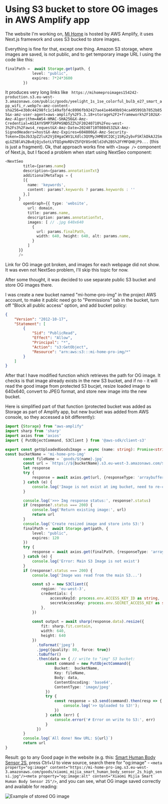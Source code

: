 # Using S3 bucket to store OG images in AWS Amplify app

The website I'm working on, [Mi Home](https://www.mi-home.pro) is hosted by AWS Amplify, it uses Next.js framework and uses S3 bucked to store images. 

Everything is fine for that, except one thing. Amazon S3 storage, where images are saved, is not public, and to get temporary image URL I using the code like this:
```typescript
finalPath =  await Storage.get(path, {
            level: "public",
            expires: 7*24*3600
        })
```
It produces very long links like ` https://mihomeproimages154242-production.s3.eu-west-3.amazonaws.com/public/goods/yeelight_1s_1se_colorful_bulb_e27_smart_app_wifi_r.webp?x-amz-content-sha256=e3b0c44298fc1c149afbf4c8996fb92427ae41e4649b934ca495991b7852b855&x-amz-user-agent=aws-amplify%2F5.3.18+storage%2F2+framework%2F102&X-Amz-Algorithm=AWS4-HMAC-SHA256&X-Amz-Credential=ASIAYV5MP7SRPHSND5ZZ%2F20240710%2Feu-west-3%2Fs3%2Faws4_request&X-Amz-Date=20240710T080453Z&X-Amz-SignedHeaders=host&X-Amz-Expires=604800&X-Amz-Security-Token=IQoJb3JpZ2luX2VjEHgaCWV1LXdlc3QtMyJHMEUCIQCj1SRy2ybvFSKlkDkAJ2SmqLGZ5BlA%2Bv8jQju5otLVTQIgHoRDVZ5FQY8Sn9EldJd%2BS%2FYMFQH8jP9...` (this is just a fragment). Ok, that approach works fine with `<Image />` component of Next.js, but I faced a problem when start using NextSeo component:
```typescript
<NextSeo
        title={params.name}
        description={params.annotationTxt}
        additionalMetaTags = {
        [{
          name: 'keywords',
          content: params?.keywords ? params.keywords : '' 
        },]
      }
        openGraph={{ type: 'website',
          url: domain,
          title: params.name,
          description: params.annotationTxt,
          images: [ // .jpg 640x640
            {
              url: params.finalPath,
              width: 640, height: 640, alt: params.name,
            }
          ]
      }}
      />
```

Link for OG image got broken, and images for each webpage did not show. It was even not NextSeo problem, I'll skip this topic for now. 

After some thought, it was decided to use separate public S3 bucket and store OG images there. 

I was create a new bucket named "mi-home-pro-img" in the project AWS account, to make it public need go to "Permissions" tab in the bucket, turn off "Block all public access" option, and add bucket policy:

```json
{
    "Version": "2012-10-17",
    "Statement": [
        {
            "Sid": "PublicRead",
            "Effect": "Allow",
            "Principal": "*",
            "Action": "s3:GetObject",
            "Resource": "arn:aws:s3:::mi-home-pro-img/*"
        }
    ]
}
```

After that I have modified function which retrieves the path for OG image. It checks is that image already exists in the new S3 bucket, and if no - it will read the good image from protected S3 bucjet, resize loaded image to 640x640, convert to JPEG format, and store new image into the new bucket.

Here is simplified part of that function (protected bucket was added as Storage as part of Amplify app, but new bucket was added from AWS console, so they accessed a bit differently):

```typescript
import {Storage} from "aws-amplify"
import sharp from 'sharp'
import axios from 'axios'
import { PutObjectCommand, S3Client } from '@aws-sdk/client-s3'

export const getUploadedGoodsImage = async (name: string): Promise<string> => {
const bucketName = 'mi-home-pro-img'
        const fileName = `goods/${name}.jpg`
        const url = `https://${bucketName}.s3.eu-west-3.amazonaws.com/${fileName}`
        let response
        try {
            response = await axios.get(url, {responseType: 'arraybuffer'})
        } catch (e) {
            console.log('Image is not exist at img bucket, need to re-create')
        }

        console.log('>>> Img response status:', response?.status)
        if (response?.status === 200) {
            console.log('Return existing image:', url)
            return url
        }
        console.log('Create resized image and store into S3:')
        finalPath =  await Storage.get(path, {
            level: "public",
            expires: 120
        })
        try {
            response = await axios.get(finalPath, {responseType: 'arraybuffer'})
        } catch (e) {
            console.log('Error: Main S3 Image is not exist')
        }
        if (response?.status === 200) {
            console.log('Image was read from the main S3...')

            const s3 = new S3Client({
                region: 'eu-west-3',
                credentials: {
                    accessKeyId: process.env.ACCESS_KEY_ID as string,
                    secretAccessKey: process.env.SECRET_ACCESS_KEY as string,
                },
            })
            
            const output = await sharp(response.data).resize({
                fit: sharp.fit.contain,
                width: 640,
                height: 640
            })
              .toFormat('jpeg')
              .jpeg({quality: 80, force: true})
              .toBuffer()
              .then(data => { // write to "img" S3 bucket:
                  const command = new PutObjectCommand({
                      Bucket:  bucketName,
                      Key: fileName,
                      Body: data,
                      ContentEncoding: 'base64',
                      ContentType: 'image/jpeg'
                  })
                  try {
                      const response = s3.send(command).then(resp => {
                          console.log('>> Uploaded to S3!');
                      })
                  } catch (err) {
                      console.error('# Error on write to S3:', err)
                  }
              })
        }
        console.log(`All done! New URL: ${url}`)
        return url
}
```

Result: go to any Good page in the website (e.g. this: [Smart Human Body Sensor 2S](https://www.mi-home.pro/goods/xiaomi_mijia_smart_human_body_sensor_2s_high_sensi), press Ctrl+U to view source, search there for "og:image" - `<meta property="og:image" content="https://mi-home-pro-img.s3.eu-west-3.amazonaws.com/goods/xiaomi_mijia_smart_human_body_sensor_2s_high_sensi.jpg"/><meta property="og:image:alt" content="Xiaomi Mijia Smart Human Body Sensor 2S"/>`, and you can see, what OG image saved correctly and available for reading:

![Example of stored OG image](https://mi-home-pro-img.s3.eu-west-3.amazonaws.com/goods/xiaomi_mijia_smart_human_body_sensor_2s_high_sensi.jpg)


